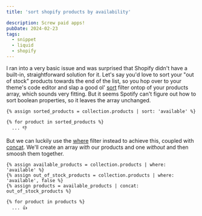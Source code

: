 ```yaml
---
title: 'sort shopify products by availability'

description: Screw paid apps!
pubDate: 2024-02-23
tags:
  - snippet
  - liquid
  - shopify
---
```


I ran into a very basic issue and was surprised that Shopify didn't have a built-in, straightforward
solution for it. Let's say you'd love to sort your "out of stock" products towards the end of the list, so you hop over to your theme's code editor and slap a good ol' [sort](https://shopify.dev/docs/api/liquid/filters/sort) filter ontop of your products array, which sounds very fitting. But it seems Spotify can't
figure out how to sort boolean properties, so it leaves the array unchanged.

```liquid
{% assign sorted_products = collection.products | sort: 'available' %}

{% for product in sorted_products %}
  ... 👎
```

But we can luckily use the [where](https://shopify.dev/docs/api/liquid/filters/where) filter instead to achieve this, coupled with [concat](https://shopify.dev/docs/api/liquid/filters/concat). We'll create an array *with* our products and one *without* and then smoosh them together.

```liquid
{% assign available_products = collection.products | where: 'available' %}
{% assign out_of_stock_products = collection.products | where: 'available', false %}
{% assign products = available_products | concat: out_of_stock_products %}

{% for product in products %}
  ... 👍
```

